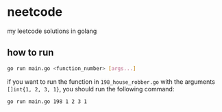 # neetcode
my leetcode solutions in golang

## how to run
```bash
go run main.go <function_number> [args...]
```

if you want to run the function in `198_house_robber.go` with the arguments `[]int{1, 2, 3, 1}`, you should run the following command:
```bash
go run main.go 198 1 2 3 1
```